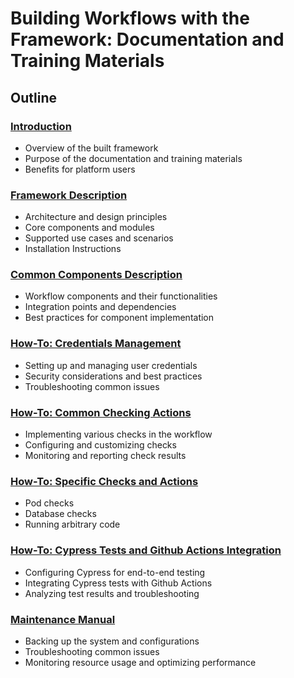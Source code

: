 # Building Workflows with the Framework: Documentation and Training Materials

## Outline

### [Introduction](Introduction)

- Overview of the built framework
- Purpose of the documentation and training materials
- Benefits for platform users

### [Framework Description](Framework-Description)

- Architecture and design principles
- Core components and modules
- Supported use cases and scenarios
- Installation Instructions

### [Common Components Description](Common-Components-Description)

- Workflow components and their functionalities
- Integration points and dependencies
- Best practices for component implementation

### [How-To: Credentials Management](Credentials-Management)

- Setting up and managing user credentials
- Security considerations and best practices
- Troubleshooting common issues

### [How-To: Common Checking Actions](Common-Checking-Actions)

- Implementing various checks in the workflow
- Configuring and customizing checks
- Monitoring and reporting check results

### [How-To: Specific Checks and Actions](Specific-Checks-and-Actions)

- Pod checks
- Database checks
- Running arbitrary code

### [How-To: Cypress Tests and Github Actions Integration](Cypress-Tests-and-Github-Actions-Integration)

- Configuring Cypress for end-to-end testing
- Integrating Cypress tests with Github Actions
- Analyzing test results and troubleshooting

### [Maintenance Manual](Maintenance-Manual)

- Backing up the system and configurations
- Troubleshooting common issues
- Monitoring resource usage and optimizing performance
